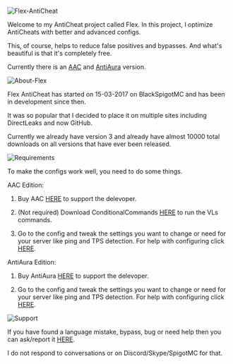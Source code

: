 ![Flex-AntiCheat](//i.imgur.com/8XjUwW5.png)

Welcome to my AntiCheat project called Flex. In this project, I optimize AntiCheats with better and advanced configs.

This, of course, helps to reduce false positives and bypasses. And what's beautiful is that it's completely free.

Currently there is an [AAC](https://github.com/ItsMennyo/Flex-AntiCheat/tree/master/AAC) and [AntiAura](https://github.com/ItsMennyo/Flex-AntiCheat/tree/master/AntiAura) version.

![About-Flex](//i.imgur.com/RYHUP74.png)

Flex AntiCheat has started on 15-03-2017 on BlackSpigotMC and has been in development since then.

It was so popular that I decided to place it on multiple sites including DirectLeaks and now GitHub.

Currently we already have version 3 and already have almost 10000 total downloads on all versions that have ever been released.

![Requirements](//i.imgur.com/kDsgRhA.png)

To make the configs work well, you need to do some things.

AAC Edition:

1. Buy AAC [HERE](https://www.spigotmc.org/resources/aac-advanced-anti-cheat-hack-kill-aura-blocker.6442/) to support the delevoper.

2. (Not required) Download ConditionalCommands [HERE](https://www.spigotmc.org/resources/conditionalcommands.14295/) to run the VLs commands.

3. Go to the config and tweak the settings you want to change or need for your server like ping and TPS detection. For help with configuring click [HERE](https://github.com/ItsMennyo/Flex-AntiCheat/issues).

AntiAura Edition:

1. Buy AntiAura [HERE](https://www.spigotmc.org/resources/antiaura-hack-blocker-1-7-1-12-compatible.1368/) to support the delevoper.

2. Go to the config and tweak the settings you want to change or need for your server like ping and TPS detection. For help with configuring click [HERE](https://github.com/ItsMennyo/Flex-AntiCheat/issues).

![Support](//i.imgur.com/XwDyFDS.png)

If you have found a language mistake, bypass, bug or need help then you can ask/report it [HERE](https://github.com/ItsMennyo/Flex-AntiCheat/issues).

I do not respond to conversations or on Discord/Skype/SpigotMC for that.
